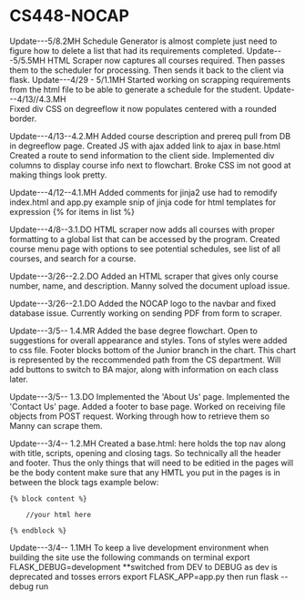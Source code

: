 # CS448-NOCAP
Update---5/8.2MH
    Schedule Generator is almost complete just need to figure how to delete a list that had its requirements completed.
Update---5/5.5MH
    HTML Scraper now captures all courses required. Then passes them to the scheduler for processing. Then sends it back to the
    client via flask.
Update---4/29 - 5/1.1MH 
    Started working on scrapping requirements from the html file to be able to generate a schedule for the student.
Update---4/13//4.3.MH  
    Fixed div CSS on degreeflow it now populates centered with a rounded border.
    
Update---4/13--4.2.MH
    Added course description and prereq pull from DB in degreeflow page. Created JS with ajax added link to ajax in base.html 
        Created a route to send information to the client side. Implemented div columns to display course info next to flowchart.
        Broke CSS im not good at making things look pretty.

Update---4/12--4.1.MH
    Added comments for jinja2 use had to remodify index.html and app.py
        example snip of jinja code for html templates for expression {% for items in list %}
        
Update---4/8--3.1.DO
    HTML scraper now adds all courses with proper formatting to a global list that can be accessed by the program. Created course menu page with options to see potential schedules, see list of all courses, and search for a course.
    
Update---3/26--2.2.DO
    Added an HTML scraper that gives only course number, name, and description. Manny solved the document upload issue.
    
Update---3/26--2.1.DO
    Added the NOCAP logo to the navbar and fixed database issue. Currently working on sending PDF from form to scraper.
    
Update---3/5-- 1.4.MR
    Added the base degree flowchart. Open to suggestions for overall appearance and styles. Tons of styles were added to css file. Footer blocks bottom of the Junior branch in the chart. This chart is represented by the reccommended path from the CS department. Will add buttons to switch to BA major, along with information on each class later.

Update---3/5-- 1.3.DO
    Implemented the 'About Us' page. Implemented the 'Contact Us' page. Added a footer to base page. Worked on receiving file objects from POST request. Working through how to retrieve them so Manny can scrape them.
    
Update---3/4-- 1.2.MH 
    Created a base.html: here holds the top nav along with title, scripts, opening and closing tags. So 
    technically all the header and footer. Thus the only things that will need to be editied in the pages 
    will be the body content make sure that any HMTL you put in the pages is in between the block tags example below:
    
    {% block content %}

        //your html here
    
    {% endblock %}

Update---3/4-- 1.1MH
To keep a live development environment when building the site use the following commands on terminal
export FLASK_DEBUG=development **switched from DEV to DEBUG as dev is deprecated and tosses errors
export FLASK_APP=app.py
then run 
flask --debug run





